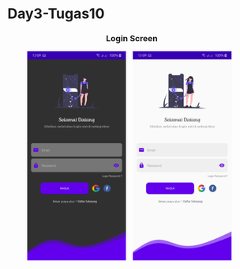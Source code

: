 # Day3-Tugas10
  
<h3 align="center"> Login Screen </h3>
<p align="center">
    <img src="Screenshot_DarkMode.jpg"
        alt="Search Screen Waiting"    
        style="margin-right: 10px;"    
        width="200" />
    <img src="Screenshot_LigtMode.jpg"
        alt="Search Screen Loaded"    
        style="margin-right: 10px;"    
        width="200" />
</p>
